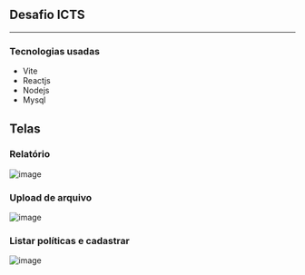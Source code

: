 ## Desafio ICTS
---

### Tecnologias usadas
- Vite
- Reactjs
- Nodejs
- Mysql

## Telas
### Relatório
![image](https://user-images.githubusercontent.com/57207372/161388972-4580590b-b2f2-4d4b-b248-073456c89ecd.png)

### Upload de arquivo
![image](https://user-images.githubusercontent.com/57207372/161389035-bcecd12e-04fb-492d-a842-0d621dfa2516.png)

### Listar políticas e cadastrar
![image](https://user-images.githubusercontent.com/57207372/161389077-0c4c3afa-533c-47ed-b3e4-bff93da9563a.png)


